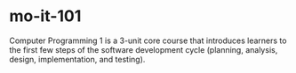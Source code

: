 # mo-it-101
Computer Programming 1 is a 3-unit core course that introduces learners to the first few steps of the software development cycle (planning, analysis, design, implementation, and testing).
